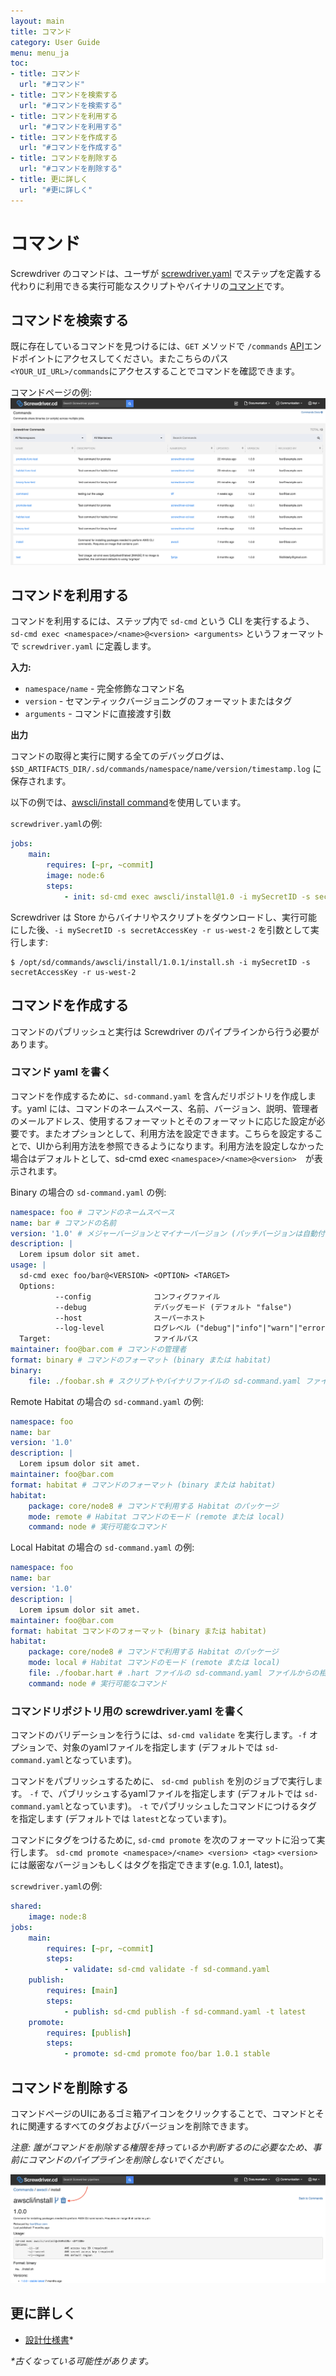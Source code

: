 ```yaml
---
layout: main
title: コマンド
category: User Guide
menu: menu_ja
toc:
- title: コマンド
  url: "#コマンド"
- title: コマンドを検索する
  url: "#コマンドを検索する"
- title: コマンドを利用する
  url: "#コマンドを利用する"
- title: コマンドを作成する
  url: "#コマンドを作成する"
- title: コマンドを削除する
  url: "#コマンドを削除する"
- title: 更に詳しく
  url: "#更に詳しく"
---
```


# コマンド

Screwdriver のコマンドは、ユーザが [screwdriver.yaml](./configuration) でステップを定義する代わりに利用できる実行可能なスクリプトやバイナリの[コマンド](https://ja.wikipedia.org/wiki/%E3%82%B3%E3%83%9E%E3%83%B3%E3%83%89_(%E3%82%B3%E3%83%B3%E3%83%94%E3%83%A5%E3%83%BC%E3%82%BF))です。

## コマンドを検索する

既に存在しているコマンドを見つけるには、`GET` メソッドで  `/commands` [API](./api)エンドポイントにアクセスしてください。またこちらのパス`<YOUR_UI_URL>/commands`にアクセスすることでコマンドを確認できます。

コマンドページの例:
![Commands](../../user-guide/assets/commands.png)

## コマンドを利用する

コマンドを利用するには、ステップ内で `sd-cmd` という CLI を実行するよう、 `sd-cmd exec <namespace>/<name>@<version> <arguments>` というフォーマットで `screwdriver.yaml` に定義します。

**入力:**

- `namespace/name` - 完全修飾なコマンド名
- `version` - セマンティックバージョニングのフォーマットまたはタグ
- `arguments` - コマンドに直接渡す引数

**出力**

コマンドの取得と実行に関する全てのデバッグログは、`$SD_ARTIFACTS_DIR/.sd/commands/namespace/name/version/timestamp.log` に保存されます。

以下の例では、[awscli/install command](https://github.com/screwdriver-cd-test/command-example)を使用しています。

`screwdriver.yaml`の例:

```yaml
jobs:
    main:
        requires: [~pr, ~commit]
        image: node:6
        steps:
            - init: sd-cmd exec awscli/install@1.0 -i mySecretID -s secretAccessKey -r us-west-2
```

Screwdriver は Store からバイナリやスクリプトをダウンロードし、実行可能にした後、`-i mySecretID -s secretAccessKey -r us-west-2` を引数として実行します:

```
$ /opt/sd/commands/awscli/install/1.0.1/install.sh -i mySecretID -s secretAccessKey -r us-west-2
```

## コマンドを作成する

コマンドのパブリッシュと実行は Screwdriver のパイプラインから行う必要があります。

### コマンド yaml を書く

コマンドを作成するために、`sd-command.yaml` を含んだリポジトリを作成します。yaml には、コマンドのネームスペース、名前、バージョン、説明、管理者のメールアドレス、使用するフォーマットとそのフォーマットに応じた設定が必要です。またオプションとして、利用方法を設定できます。こちらを設定することで、UIから利用方法を参照できるようになります。利用方法を設定しなかった場合はデフォルトとして、sd-cmd exec `<namespace>/<name>@<version>`　が表示されます。　

Binary の場合の `sd-command.yaml` の例:

```yaml
namespace: foo # コマンドのネームスペース
name: bar # コマンドの名前
version: '1.0' # メジャーバージョンとマイナーバージョン (パッチバージョンは自動付与)
description: |
  Lorem ipsum dolor sit amet.
usage: |
  sd-cmd exec foo/bar@<VERSION> <OPTION> <TARGET>
  Options:
          --config              コンフィグファイル
          --debug               デバッグモード (デフォルト "false")
          --host                スーパーホスト
          --log-level           ログレベル ("debug"|"info"|"warn"|"error"|"fatal") (デフォルト "info")
  Target:                       ファイルパス
maintainer: foo@bar.com # コマンドの管理者
format: binary # コマンドのフォーマット (binary または habitat)
binary:
    file: ./foobar.sh # スクリプトやバイナリファイルの sd-command.yaml ファイルからの相対パス、もしくは絶対パス
```

Remote Habitat の場合の `sd-command.yaml` の例:

```yaml
namespace: foo
name: bar
version: '1.0'
description: |
  Lorem ipsum dolor sit amet.
maintainer: foo@bar.com
format: habitat # コマンドのフォーマット (binary または habitat)
habitat:
    package: core/node8 # コマンドで利用する Habitat のパッケージ
    mode: remote # Habitat コマンドのモード (remote または local)
    command: node # 実行可能なコマンド
```

Local Habitat の場合の `sd-command.yaml` の例:

```yaml
namespace: foo
name: bar
version: '1.0'
description: |
  Lorem ipsum dolor sit amet.
maintainer: foo@bar.com
format: habitat コマンドのフォーマット (binary または habitat)
habitat:
    package: core/node8 # コマンドで利用する Habitat のパッケージ
    mode: local # Habitat コマンドのモード (remote または local)
    file: ./foobar.hart # .hart ファイルの sd-command.yaml ファイルからの相対パス、もしくは絶対パス
    command: node # 実行可能なコマンド
```

### コマンドリポジトリ用の screwdriver.yaml を書く

コマンドのバリデーションを行うには、`sd-cmd validate` を実行します。`-f` オプションで、対象のyamlファイルを指定します (デフォルトでは `sd-command.yaml`となっています)。

コマンドをパブリッシュするために、 `sd-cmd publish` を別のジョブで実行します。 `-f` で、パブリッシュするyamlファイルを指定します (デフォルトでは `sd-command.yaml`となっています)。 `-t` でパブリッシュしたコマンドにつけるタグを指定します (デフォルトでは `latest`となっています)。

コマンドにタグをつけるために, `sd-cmd promote` を次のフォーマットに沿って実行します。  `sd-cmd promote <namespace>/<name> <version> <tag>`
`<version>`には厳密なバージョンもしくはタグを指定できます(e.g. 1.0.1, latest)。

`screwdriver.yaml`の例:

```yaml
shared:
    image: node:8
jobs:
    main:
        requires: [~pr, ~commit]
        steps:
            - validate: sd-cmd validate -f sd-command.yaml
    publish:
        requires: [main]
        steps:
            - publish: sd-cmd publish -f sd-command.yaml -t latest
    promote:
        requires: [publish]
        steps:
            - promote: sd-cmd promote foo/bar 1.0.1 stable
```

## コマンドを削除する

コマンドページのUIにあるゴミ箱アイコンをクリックすることで、コマンドとそれに関連するすべてのタグおよびバージョンを削除できます。

_注意: 誰がコマンドを削除する権限を持っているか判断するのに必要なため、事前にコマンドのパイプラインを削除しないでください。_

![Removing](../../user-guide/assets/delete-command.png)

## 更に詳しく

- [設計仕様書](https://github.com/screwdriver-cd/screwdriver/blob/master/design/commands.md)*

_*古くなっている可能性があります。_

